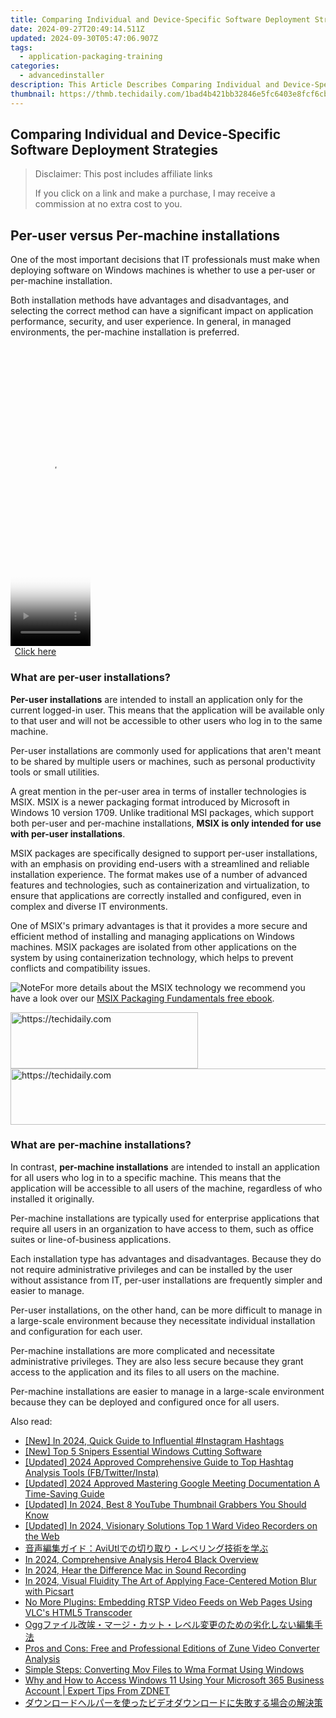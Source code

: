 ```yaml
---
title: Comparing Individual and Device-Specific Software Deployment Strategies
date: 2024-09-27T20:49:14.511Z
updated: 2024-09-30T05:47:06.907Z
tags:
  - application-packaging-training
categories:
  - advancedinstaller
description: This Article Describes Comparing Individual and Device-Specific Software Deployment Strategies
thumbnail: https://thmb.techidaily.com/1bad4b421bb32846e5fc6403e8fcf6cbbd15b750f94fb78ec302f18fa7afd0c5.jpg
---
```


## Comparing Individual and Device-Specific Software Deployment Strategies

>  Disclaimer: This post includes affiliate links
>
>  If you click on a link and make a purchase, I may receive a commission at no extra cost to you.
>

## Per-user versus Per-machine installations

One of the most important decisions that IT professionals must make when deploying software on Windows machines is whether to use a per-user or per-machine installation. 

Both installation methods have advantages and disadvantages, and selecting the correct method can have a significant impact on application performance, security, and user experience. In general, in managed environments, the per-machine installation is preferred.

<!-- affiliate ads begin -->
<span id="1977028">
					<video width="128" height="480" style="cursor:pointer"
           poster="//a.impactradius-go.com/display-clicktoplayimage/1977028.png"
           onclick="if(!this.playClicked){this.play();this.setAttribute('controls',true);this.playClicked=true;}">
	   <source src="//a.impactradius-go.com/display-ad/22993-1977028">
	   <img src="//a.impactradius-go.com/display-clicktoplayimage/1977028.png" style="border: none; height: 100%; width: 100%; object-fit: contain">
	</video>
	<div style="width:80px;text-align:center"><a href="javascript:window.open(decodeURIComponent('https%3A%2F%2Fhomestyler.sjv.io%2Fc%2F5597632%2F1977028%2F22993'), '_blank');void(0);">Click here</a></div>
</span>
<img height="0" width="0" src="https://imp.pxf.io/i/5597632/1977028/22993" style="position:absolute;visibility:hidden;" border="0" />
<!-- affiliate ads end -->

### What are per-user installations?

**Per-user installations** are intended to install an application only for the current logged-in user. This means that the application will be available only to that user and will not be accessible to other users who log in to the same machine. 

Per-user installations are commonly used for applications that aren't meant to be shared by multiple users or machines, such as personal productivity tools or small utilities.

A great mention in the per-user area in terms of installer technologies is MSIX. MSIX is a newer packaging format introduced by Microsoft in Windows 10 version 1709\. Unlike traditional MSI packages, which support both per-user and per-machine installations, **MSIX is only intended for use with per-user installations**.

MSIX packages are specifically designed to support per-user installations, with an emphasis on providing end-users with a streamlined and reliable installation experience. The format makes use of a number of advanced features and technologies, such as containerization and virtualization, to ensure that applications are correctly installed and configured, even in complex and diverse IT environments.

One of MSIX's primary advantages is that it provides a more secure and efficient method of installing and managing applications on Windows machines. MSIX packages are isolated from other applications on the system by using containerization technology, which helps to prevent conflicts and compatibility issues.

![Note](https://cdn.advancedinstaller.com/svg/common/IconMessageNote.svg)For more details about the MSIX technology we recommend you have a look over our [MSIX Packaging Fundamentals free ebook](https://tools.techidaily.com/advancedinstaller/products/).

<!-- affiliate ads begin -->
<a href="https://aligracehair.sjv.io/c/5597632/1972679/19272" target="_top" id="1972679">
  <img src="//a.impactradius-go.com/display-ad/19272-1972679" border="0" alt="https://techidaily.com" width="300" height="90"/>
</a>
<img height="0" width="0" src="https://aligracehair.sjv.io/i/5597632/1972679/19272" style="position:absolute;visibility:hidden;" border="0" />
<!-- affiliate ads end -->

<!-- affiliate ads begin -->
<a href="https://aligracehair.sjv.io/c/5597632/1948909/19272" target="_top" id="1948909">
  <img src="//a.impactradius-go.com/display-ad/19272-1948909" border="0" alt="https://techidaily.com" width="728" height="90"/>
</a>
<img height="0" width="0" src="https://aligracehair.sjv.io/i/5597632/1948909/19272" style="position:absolute;visibility:hidden;" border="0" />
<!-- affiliate ads end -->

### What are per-machine installations?

In contrast, **per-machine installations** are intended to install an application for all users who log in to a specific machine. This means that the application will be accessible to all users of the machine, regardless of who installed it originally. 

Per-machine installations are typically used for enterprise applications that require all users in an organization to have access to them, such as office suites or line-of-business applications.

Each installation type has advantages and disadvantages. Because they do not require administrative privileges and can be installed by the user without assistance from IT, per-user installations are frequently simpler and easier to manage. 

Per-user installations, on the other hand, can be more difficult to manage in a large-scale environment because they necessitate individual installation and configuration for each user.

Per-machine installations are more complicated and necessitate administrative privileges. They are also less secure because they grant access to the application and its files to all users on the machine. 

Per-machine installations are easier to manage in a large-scale environment because they can be deployed and configured once for all users.

<ins class="adsbygoogle"
     style="display:block"
     data-ad-format="autorelaxed"
     data-ad-client="ca-pub-7571918770474297"
     data-ad-slot="1223367746"></ins>

<ins class="adsbygoogle"
     style="display:block"
     data-ad-client="ca-pub-7571918770474297"
     data-ad-slot="8358498916"
     data-ad-format="auto"
     data-full-width-responsive="true"></ins>

<span class="atpl-alsoreadstyle">Also read:</span>
<div><ul>
<li><a href="https://instagram-clips.techidaily.com/new-in-2024-quick-guide-to-influential-instagram-hashtags/"><u>[New] In 2024, Quick Guide to Influential #Instagram Hashtags</u></a></li>
<li><a href="https://visual-screen-recording.techidaily.com/new-top-5-snipers-essential-windows-cutting-software/"><u>[New] Top 5 Snipers Essential Windows Cutting Software</u></a></li>
<li><a href="https://instagram-clips.techidaily.com/updated-2024-approved-comprehensive-guide-to-top-hashtag-analysis-tools-fbtwitterinsta/"><u>[Updated] 2024 Approved Comprehensive Guide to Top Hashtag Analysis Tools (FB/Twitter/Insta)</u></a></li>
<li><a href="https://digital-screen-recording.techidaily.com/updated-2024-approved-mastering-google-meeting-documentation-a-time-saving-guide/"><u>[Updated] 2024 Approved Mastering Google Meeting Documentation A Time-Saving Guide</u></a></li>
<li><a href="https://facebook-record-videos.techidaily.com/updated-in-2024-best-8-youtube-thumbnail-grabbers-you-should-know/"><u>[Updated] In 2024, Best 8 YouTube Thumbnail Grabbers You Should Know</u></a></li>
<li><a href="https://screen-recording.techidaily.com/updated-in-2024-visionary-solutions-top-1-ward-video-recorders-on-the-web/"><u>[Updated] In 2024, Visionary Solutions Top 1 Ward Video Recorders on the Web</u></a></li>
<li><a href="https://win-updates.techidaily.com/1726030172013-aviutl/"><u>音声編集ガイド：AviUtlでの切り取り・レベリング技術を学ぶ</u></a></li>
<li><a href="https://fox-direct.techidaily.com/in-2024-comprehensive-analysis-hero4-black-overview/"><u>In 2024, Comprehensive Analysis Hero4 Black Overview</u></a></li>
<li><a href="https://digital-screen-recording.techidaily.com/in-2024-hear-the-difference-mac-in-sound-recording/"><u>In 2024, Hear the Difference Mac in Sound Recording</u></a></li>
<li><a href="https://fox-friendly.techidaily.com/in-2024-visual-fluidity-the-art-of-applying-face-centered-motion-blur-with-picsart/"><u>In 2024, Visual Fluidity The Art of Applying Face-Centered Motion Blur with Picsart</u></a></li>
<li><a href="https://win-updates.techidaily.com/no-more-plugins-embedding-rtsp-video-feeds-on-web-pages-using-vlcs-html5-transcoder/"><u>No More Plugins: Embedding RTSP Video Feeds on Web Pages Using VLC's HTML5 Transcoder</u></a></li>
<li><a href="https://win-updates.techidaily.com/1726029980771-ogg/"><u>Oggファイル改竢・マージ・カット・レベル変更のための劣化しない編集手法</u></a></li>
<li><a href="https://win-updates.techidaily.com/pros-and-cons-free-and-professional-editions-of-zune-video-converter-analysis/"><u>Pros and Cons: Free and Professional Editions of Zune Video Converter Analysis</u></a></li>
<li><a href="https://win-updates.techidaily.com/simple-steps-converting-mov-files-to-wma-format-using-windows/"><u>Simple Steps: Converting Mov Files to Wma Format Using Windows</u></a></li>
<li><a href="https://win-updates.techidaily.com/why-and-how-to-access-windows-11-using-your-microsoft-365-business-account-expert-tips-from-zdnet/"><u>Why and How to Access Windows 11 Using Your Microsoft 365 Business Account | Expert Tips From ZDNET</u></a></li>
<li><a href="https://win-updates.techidaily.com/44oa44km44oz44ot44o844oj44oy44or44or44o844ks5l244gj44gf44ot44oh44kq44oa44km44oz44ot44o844oj44gr5asx5pwx44gz44kl5ac05zci44gu6kej5rg6562w/"><u>ダウンロードヘルパーを使ったビデオダウンロードに失敗する場合の解決策</u></a></li>
</ul></div>


